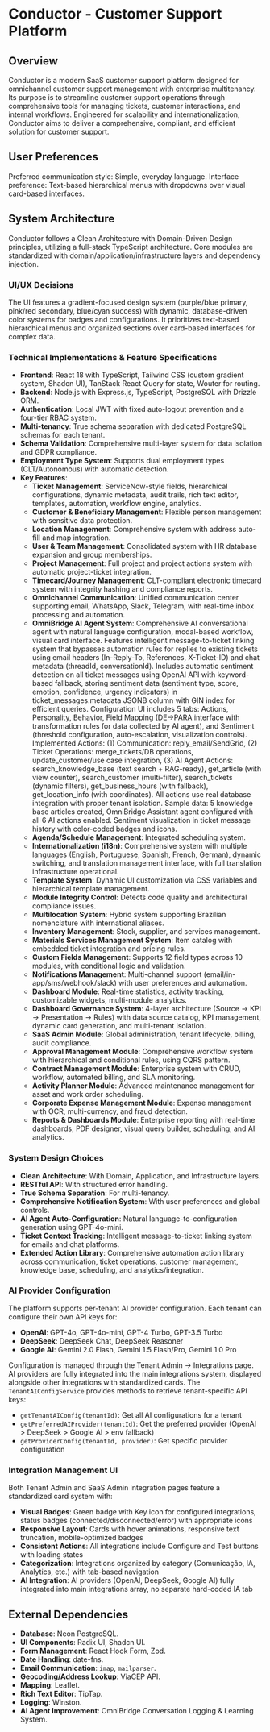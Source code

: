 # Conductor - Customer Support Platform

## Overview
Conductor is a modern SaaS customer support platform designed for omnichannel customer support management with enterprise multitenancy. Its purpose is to streamline customer support operations through comprehensive tools for managing tickets, customer interactions, and internal workflows. Engineered for scalability and internationalization, Conductor aims to deliver a comprehensive, compliant, and efficient solution for customer support.

## User Preferences
Preferred communication style: Simple, everyday language.
Interface preference: Text-based hierarchical menus with dropdowns over visual card-based interfaces.

## System Architecture
Conductor follows a Clean Architecture with Domain-Driven Design principles, utilizing a full-stack TypeScript architecture. Core modules are standardized with domain/application/infrastructure layers and dependency injection.

### UI/UX Decisions
The UI features a gradient-focused design system (purple/blue primary, pink/red secondary, blue/cyan success) with dynamic, database-driven color systems for badges and configurations. It prioritizes text-based hierarchical menus and organized sections over card-based interfaces for complex data.

### Technical Implementations & Feature Specifications
- **Frontend**: React 18 with TypeScript, Tailwind CSS (custom gradient system, Shadcn UI), TanStack React Query for state, Wouter for routing.
- **Backend**: Node.js with Express.js, TypeScript, PostgreSQL with Drizzle ORM.
- **Authentication**: Local JWT with fixed auto-logout prevention and a four-tier RBAC system.
- **Multi-tenancy**: True schema separation with dedicated PostgreSQL schemas for each tenant.
- **Schema Validation**: Comprehensive multi-layer system for data isolation and GDPR compliance.
- **Employment Type System**: Supports dual employment types (CLT/Autonomous) with automatic detection.
- **Key Features**:
    - **Ticket Management**: ServiceNow-style fields, hierarchical configurations, dynamic metadata, audit trails, rich text editor, templates, automation, workflow engine, analytics.
    - **Customer & Beneficiary Management**: Flexible person management with sensitive data protection.
    - **Location Management**: Comprehensive system with address auto-fill and map integration.
    - **User & Team Management**: Consolidated system with HR database expansion and group memberships.
    - **Project Management**: Full project and project actions system with automatic project-ticket integration.
    - **Timecard/Journey Management**: CLT-compliant electronic timecard system with integrity hashing and compliance reports.
    - **Omnichannel Communication**: Unified communication center supporting email, WhatsApp, Slack, Telegram, with real-time inbox processing and automation.
    - **OmniBridge AI Agent System**: Comprehensive AI conversational agent with natural language configuration, modal-based workflow, visual card interface. Features intelligent message-to-ticket linking system that bypasses automation rules for replies to existing tickets using email headers (In-Reply-To, References, X-Ticket-ID) and chat metadata (threadId, conversationId). Includes automatic sentiment detection on all ticket messages using OpenAI API with keyword-based fallback, storing sentiment data (sentiment type, score, emotion, confidence, urgency indicators) in ticket_messages.metadata JSONB column with GIN index for efficient queries. Configuration UI includes 5 tabs: Actions, Personality, Behavior, Field Mapping (DE→PARA interface with transformation rules for data collected by AI agent), and Sentiment (threshold configuration, auto-escalation, visualization controls). Implemented Actions: (1) Communication: reply_email/SendGrid, (2) Ticket Operations: merge_tickets/DB operations, update_customer/use case integration, (3) AI Agent Actions: search_knowledge_base (text search + RAG-ready), get_article (with view counter), search_customer (multi-filter), search_tickets (dynamic filters), get_business_hours (with fallback), get_location_info (with coordinates). All actions use real database integration with proper tenant isolation. Sample data: 5 knowledge base articles created, OmniBridge Assistant agent configured with all 6 AI actions enabled. Sentiment visualization in ticket message history with color-coded badges and icons.
    - **Agenda/Schedule Management**: Integrated scheduling system.
    - **Internationalization (i18n)**: Comprehensive system with multiple languages (English, Portuguese, Spanish, French, German), dynamic switching, and translation management interface, with full translation infrastructure operational.
    - **Template System**: Dynamic UI customization via CSS variables and hierarchical template management.
    - **Module Integrity Control**: Detects code quality and architectural compliance issues.
    - **Multilocation System**: Hybrid system supporting Brazilian nomenclature with international aliases.
    - **Inventory Management**: Stock, supplier, and services management.
    - **Materials Services Management System**: Item catalog with embedded ticket integration and pricing rules.
    - **Custom Fields Management**: Supports 12 field types across 10 modules, with conditional logic and validation.
    - **Notifications Management**: Multi-channel support (email/in-app/sms/webhook/slack) with user preferences and automation.
    - **Dashboard Module**: Real-time statistics, activity tracking, customizable widgets, multi-module analytics.
    - **Dashboard Governance System**: 4-layer architecture (Source → KPI → Presentation → Rules) with data source catalog, KPI management, dynamic card generation, and multi-tenant isolation.
    - **SaaS Admin Module**: Global administration, tenant lifecycle, billing, audit compliance.
    - **Approval Management Module**: Comprehensive workflow system with hierarchical and conditional rules, using CQRS pattern.
    - **Contract Management Module**: Enterprise system with CRUD, workflow, automated billing, and SLA monitoring.
    - **Activity Planner Module**: Advanced maintenance management for asset and work order scheduling.
    - **Corporate Expense Management Module**: Expense management with OCR, multi-currency, and fraud detection.
    - **Reports & Dashboards Module**: Enterprise reporting with real-time dashboards, PDF designer, visual query builder, scheduling, and AI analytics.

### System Design Choices
- **Clean Architecture**: With Domain, Application, and Infrastructure layers.
- **RESTful API**: With structured error handling.
- **True Schema Separation**: For multi-tenancy.
- **Comprehensive Notification System**: With user preferences and global controls.
- **AI Agent Auto-Configuration**: Natural language-to-configuration generation using GPT-4o-mini.
- **Ticket Context Tracking**: Intelligent message-to-ticket linking system for emails and chat platforms.
- **Extended Action Library**: Comprehensive automation action library across communication, ticket operations, customer management, knowledge base, scheduling, and analytics/integration.

### AI Provider Configuration
The platform supports per-tenant AI provider configuration. Each tenant can configure their own API keys for:
- **OpenAI**: GPT-4o, GPT-4o-mini, GPT-4 Turbo, GPT-3.5 Turbo
- **DeepSeek**: DeepSeek Chat, DeepSeek Reasoner
- **Google AI**: Gemini 2.0 Flash, Gemini 1.5 Flash/Pro, Gemini 1.0 Pro

Configuration is managed through the Tenant Admin → Integrations page. AI providers are fully integrated into the main integrations system, displayed alongside other integrations with standardized cards. The `TenantAIConfigService` provides methods to retrieve tenant-specific API keys:
- `getTenantAIConfig(tenantId)`: Get all AI configurations for a tenant
- `getPreferredAIProvider(tenantId)`: Get the preferred provider (OpenAI > DeepSeek > Google AI > env fallback)
- `getProviderConfig(tenantId, provider)`: Get specific provider configuration

### Integration Management UI
Both Tenant Admin and SaaS Admin integration pages feature a standardized card system with:
- **Visual Badges**: Green badge with Key icon for configured integrations, status badges (connected/disconnected/error) with appropriate icons
- **Responsive Layout**: Cards with hover animations, responsive text truncation, mobile-optimized badges
- **Consistent Actions**: All integrations include Configure and Test buttons with loading states
- **Categorization**: Integrations organized by category (Comunicação, IA, Analytics, etc.) with tab-based navigation
- **AI Integration**: AI providers (OpenAI, DeepSeek, Google AI) fully integrated into main integrations array, no separate hard-coded IA tab

## External Dependencies
- **Database**: Neon PostgreSQL.
- **UI Components**: Radix UI, Shadcn UI.
- **Form Management**: React Hook Form, Zod.
- **Date Handling**: date-fns.
- **Email Communication**: `imap`, `mailparser`.
- **Geocoding/Address Lookup**: ViaCEP API.
- **Mapping**: Leaflet.
- **Rich Text Editor**: TipTap.
- **Logging**: Winston.
- **AI Agent Improvement**: OmniBridge Conversation Logging & Learning System.